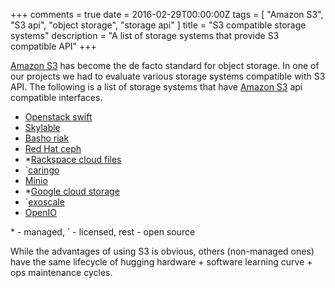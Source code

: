 +++
comments = true
date = 2016-02-29T00:00:00Z
tags = [
    "Amazon S3",
    "S3 api",
    "object storage",
    "storage api"
]
title = "S3 compatible storage systems"
description = "A list of storage systems that provide S3 compatible API"
+++

[Amazon S3](https://aws.amazon.com/s3/) has become the de facto standard for object storage. In one of
our projects we had to evaluate various storage systems compatible with S3 API.
The following is a list of storage systems that have [Amazon S3](https://aws.amazon.com/s3/) api compatible interfaces.

- [Openstack swift](http://docs.openstack.org/developer/swift/)
- [Skylable](http://www.skylable.com/products/sx/)
- [Basho riak](http://docs.basho.com/riakcs/latest/)
- [Red Hat ceph](http://ceph.com/)
- \*[Rackspace cloud files](https://www.rackspace.com/en-us/cloud/files)
- `[caringo](https://www.caringo.com/solutions/cloud-storage.html)
- [Minio](https://www.minio.io/)
- \*[Google cloud storage](https://cloud.google.com/storage/)
- `[exoscale](https://www.exoscale.ch/open-cloud/storage/)
- [OpenIO](http://openio.io/product/)

\* - managed, ` - licensed, rest - open source

While the advantages of using S3 is obvious, others (non-managed ones) have the same lifecycle of hugging hardware + software learning curve + ops
maintenance cycles.
